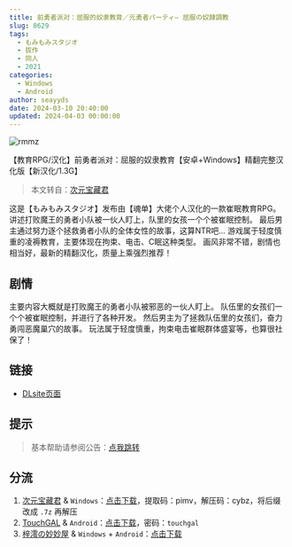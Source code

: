 ```yaml
---
title: 前勇者派对：屈服的奴隶教育／元勇者パーティ― 屈服の奴隷調教
slug: 8629
tags:
  - もみもみスタジオ
  - 拔作
  - 同人
  - 2021
categories:
  - Windows
  - Android
author: seayyds
date: 2024-03-10 20:40:00
updated: 2024-04-03 00:00:00
---
```


![rmmz](https://static.saop.cc/vns/img/rmmz.webp)

【教育RPG/汉化】前勇者派对：屈服的奴隶教育【安卓+Windows】精翻完整汉化版【新汉化/1.3G】

> 本文转自：[次元宝藏君](https://cybzacg.xyz/index.php/2023/07/10/%e3%80%90%e6%95%99%e8%82%b2rpg-%e6%b1%89%e5%8c%96%e3%80%91%e5%89%8d%e5%8b%87%e8%80%85%e6%b4%be%e5%af%b9%ef%bc%9a%e5%b1%88%e6%9c%8d%e7%9a%84%e5%a5%b4%e9%9a%b6%e6%95%99%e8%82%b2%e3%80%90%e5%ae%89/)

<!-- more -->

这是【もみもみスタジオ】发布由【魂单】大佬个人汉化的一款崔眠教育RPG。
讲述打败魔王的勇者小队被一伙人盯上，队里的女孩一个个被崔眠控制。
最后男主通过努力逐个拯救勇者小队的全体女性的故事，这算NTR吧…
游戏属于轻度慎重的凌褥教育，主要体现在拘束、电击、C眠这种类型。
画风非常不错，剧情也相当好，最新的精翻汉化，质量上乘强烈推荐！

## 剧情

主要内容大概就是打败魔王的勇者小队被邪恶的一伙人盯上。
队伍里的女孩们一个个被崔眠控制，并进行了各种开发。
然后男主为了拯救队伍里的女孩们，奋力勇闯恶魔巢穴的故事。
玩法属于轻度慎重，拘束电击崔眠群体盛宴等，也算很社保了！

## 链接

- [DLsite页面](https://www.dlsite.com/maniax/work/=/product_id/RJ343056.html)

## 提示

> 基本帮助请参阅公告：[点我跳转](/)

## 分流

1. [次元宝藏君](https://cybzacg.xyz/) & `Windows`：[点击下载](https://pan.baidu.com/s/1TfW6gr8qLI8yV01KNz65bg?pwd=pimv)，提取码：pimv，解压码：cybz，将后缀改成 `.7z` 再解压
2. [TouchGAL](https://www.touchgal.io/) & `Android`：[点击下载](https://pan.touchgal.net/s/gynqsL)，密码：`touchgal`
3. [梓澪の妙妙屋](https://zi0.cc/) & `Windows` + `Android`：[点击下载](https://zi0.cc/.%E3%80%90%E5%A4%8F%E9%A3%8E%E3%80%91/.%E3%80%90%E5%A4%8F%E9%A3%8E-2%E3%80%91/%E3%80%90%E5%82%AC%E7%9C%A0RPG%E6%B1%89%E5%8C%96%E8%B0%83%E6%95%99%E6%80%A7%E5%A5%B4%E3%80%91%E5%89%8D%E5%8B%87%E8%80%85%E6%B4%BE%E5%AF%B9%EF%BC%9A%E5%B1%88%E6%9C%8D%E7%9A%84%E5%A5%B4%E9%9A%B6%E6%95%99%E8%82%B2?from=search)
